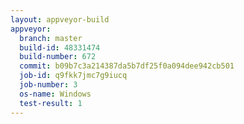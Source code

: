 ```yaml
---
layout: appveyor-build
appveyor:
  branch: master
  build-id: 48331474
  build-number: 672
  commit: b09b7c3a214387da5b7df25f0a094dee942cb501
  job-id: q9fkk7jmc7g9iucq
  job-number: 3
  os-name: Windows
  test-result: 1
---
```

